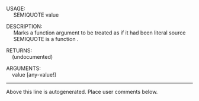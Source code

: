 USAGE:  
&nbsp;&nbsp;&nbsp;&nbsp;&nbsp;SEMIQUOTE&nbsp;value&nbsp;  
  
DESCRIPTION:  
&nbsp;&nbsp;&nbsp;&nbsp;&nbsp;Marks&nbsp;a&nbsp;function&nbsp;argument&nbsp;to&nbsp;be&nbsp;treated&nbsp;as&nbsp;if&nbsp;it&nbsp;had&nbsp;been&nbsp;literal&nbsp;source  
&nbsp;&nbsp;&nbsp;&nbsp;&nbsp;SEMIQUOTE&nbsp;is&nbsp;a&nbsp;function&nbsp;.  
  
RETURNS:  
&nbsp;&nbsp;&nbsp;&nbsp;(undocumented)  
  
ARGUMENTS:  
&nbsp;&nbsp;&nbsp;&nbsp;value&nbsp;[any-value!]  
___
Above this line is autogenerated. Place user comments below.